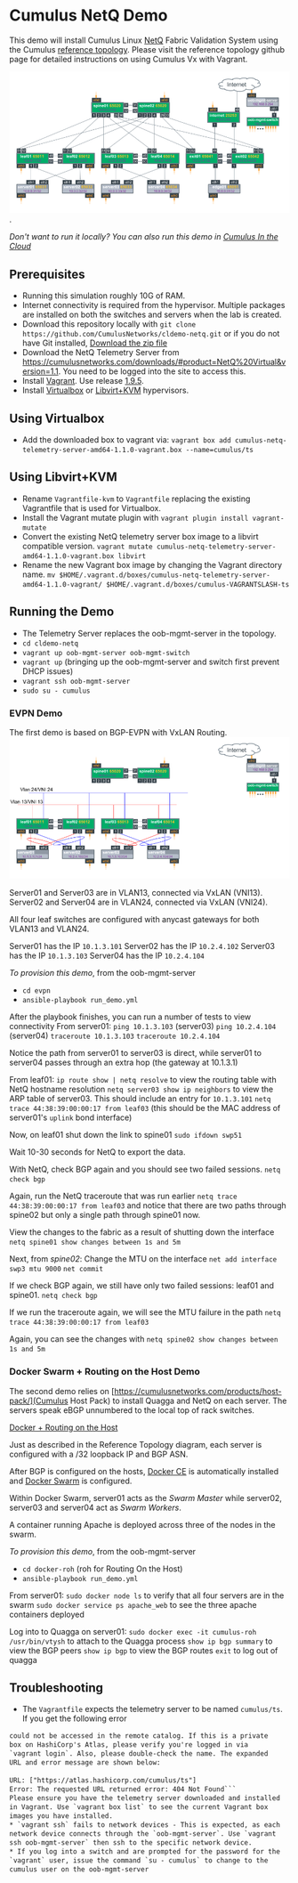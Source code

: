 # Cumulus NetQ Demo

This demo will install Cumulus Linux [NetQ](https://docs.cumulusnetworks.com/display/DOCS/Using+netq+to+Troubleshoot+the+Network) Fabric Validation System using the Cumulus [reference topology](https://github.com/cumulusnetworks/cldemo-vagrant). Please visit the reference topology github page for detailed instructions on using Cumulus Vx with Vagrant.


![Cumulus Reference Topology](https://raw.githubusercontent.com/CumulusNetworks/cldemo-vagrant/master/documentation/cldemo_topology.png).

_Don't want to run it locally? You can also run this demo in [Cumulus In the Cloud](https://cumulusnetworks.com/try-for-free/)_

Prerequisites
------------------------
* Running this simulation roughly 10G of RAM.
* Internet connectivity is required from the hypervisor. Multiple packages are installed on both the switches and servers when the lab is created.
* Download this repository locally with `git clone https://github.com/CumulusNetworks/cldemo-netq.git` or if you do not have Git installed, [Download the zip file](https://github.com/CumulusNetworks/cldemo-netq/archive/master.zip)
* Download the NetQ Telemetry Server from https://cumulusnetworks.com/downloads/#product=NetQ%20Virtual&version=1.1. You need to be logged into the site to access this.
* Install [Vagrant](https://releases.hashicorp.com/vagrant/). Use release [1.9.5](https://releases.hashicorp.com/vagrant/1.9.5/).
* Install [Virtualbox](https://www.virtualbox.org/wiki/VirtualBox) or [Libvirt+KVM](https://libvirt.org/drvqemu.html) hypervisors.

Using Virtualbox
------------------------
* Add the downloaded box to vagrant via: `vagrant box add cumulus-netq-telemetry-server-amd64-1.1.0-vagrant.box --name=cumulus/ts`

Using Libvirt+KVM
------------------------
* Rename `Vagrantfile-kvm` to `Vagrantfile` replacing the existing Vagrantfile that is used for Virtualbox.
* Install the Vagrant mutate plugin with `vagrant plugin install vagrant-mutate`
* Convert the existing NetQ telemetry server box image to a libvirt compatible version. `vagrant mutate cumulus-netq-telemetry-server-amd64-1.1.0-vagrant.box libvirt`
* Rename the new Vagrant box image by changing the Vagrant directory name. `mv $HOME/.vagrant.d/boxes/cumulus-netq-telemetry-server-amd64-1.1.0-vagrant/ $HOME/.vagrant.d/boxes/cumulus-VAGRANTSLASH-ts`

Running the Demo
------------------------
* The Telemetry Server replaces the oob-mgmt-server in the topology.
* `cd cldemo-netq`
* `vagrant up oob-mgmt-server oob-mgmt-switch`
* `vagrant up` (bringing up the oob-mgmt-server and switch first prevent DHCP issues)
* `vagrant ssh oob-mgmt-server`
* `sudo su - cumulus`

### EVPN Demo
The first demo is based on BGP-EVPN with VxLAN Routing.
![EVPN Logical Topology](https://raw.githubusercontent.com/CumulusNetworks/cldemo-netq/master/images/evpn-topology.png)

Server01 and Server03 are in VLAN13, connected via VxLAN (VNI13).
Server02 and Server04 are in VLAN24, connected via VxLAN (VNI24).

All four leaf switches are configured with anycast gateways for both VLAN13 and VLAN24.

Server01 has the IP `10.1.3.101`
Server02 has the IP `10.2.4.102`
Server03 has the IP `10.1.3.103`
Server04 has the IP `10.2.4.104`

*To provision this demo*, from the oob-mgmt-server
* `cd evpn`
* `ansible-playbook run_demo.yml`

After the playbook finishes, you can run a number of tests to view connectivity
From server01:
`ping 10.1.3.103` (server03)
`ping 10.2.4.104` (server04)
`traceroute 10.1.3.103`
`traceroute 10.2.4.104`

Notice the path from server01 to server03 is direct, while server01 to server04 passes through an extra hop (the gateway at 10.1.3.1)

From leaf01:
`ip route show | netq resolve` to view the routing table with NetQ hostname resolution
`netq server03 show ip neighbors` to view the ARP table of server03. This should include an entry for `10.1.3.101`
`netq trace 44:38:39:00:00:17 from leaf03` (this should be the MAC address of server01's `uplink` bond interface)

Now, on leaf01 shut down the link to spine01
`sudo ifdown swp51`

Wait 10-30 seconds for NetQ to export the data.

With NetQ, check BGP again and you should see two failed sessions.
`netq check bgp`

Again, run the NetQ traceroute that was run earlier
`netq trace 44:38:39:00:00:17 from leaf03` and notice that there are two paths through spine02 but only a single path through spine01 now.

View the changes to the fabric as a result of shutting down the interface
`netq spine01 show changes between 1s and 5m`

Next, from *spine02*:
Change the MTU on the interface
`net add interface swp3 mtu 9000`
`net commit`

If we check BGP again, we still have only two failed sessions: leaf01 and spine01.
`netq check bgp`

If we run the traceroute again, we will see the MTU failure in the path
`netq trace 44:38:39:00:00:17 from leaf03`

Again, you can see the changes with `netq spine02 show changes between 1s and 5m`

### Docker Swarm + Routing on the Host Demo
The second demo relies on [https://cumulusnetworks.com/products/host-pack/](Cumulus Host Pack) to install Quagga and NetQ on each server. The servers speak eBGP unnumbered to the local top of rack switches.

[Docker + Routing on the Host](https://raw.githubusercontent.com/CumulusNetworks/cldemo-vagrant/master/documentation/cldemo_topology.png)

Just as described in the Reference Topology diagram, each server is configured with a /32 loopback IP and BGP ASN.


After BGP is configured on the hosts, [Docker CE](https://www.docker.com/community-edition) is automatically installed and [Docker Swarm](https://docs.docker.com/engine/swarm/) is configured.


Within Docker Swarm, server01 acts as the _Swarm Master_ while server02, server03 and server04 act as _Swarm Workers_.

A container running Apache is deployed across three of the nodes in the swarm.

*To provision this demo*, from the oob-mgmt-server
* `cd docker-roh` (roh for Routing On the Host)
* `ansible-playbook run_demo.yml`

From server01:
`sudo docker node ls` to verify that all four servers are in the swarm
`sudo docker service ps apache_web` to see the three apache containers deployed

Log into to Quagga on server01:
`sudo docker exec -it cumulus-roh /usr/bin/vtysh` to attach to the Quagga process
`show ip bgp summary` to view the BGP peers
`show ip bgp` to view the BGP routes
`exit` to log out of quagga


Troubleshooting
-------
* The `Vagrantfile` expects the telemetry server to be named `cumulus/ts`. If you get the following error
```The box 'cumulus/ts' could not be found or
could not be accessed in the remote catalog. If this is a private
box on HashiCorp's Atlas, please verify you're logged in via
`vagrant login`. Also, please double-check the name. The expanded
URL and error message are shown below:

URL: ["https://atlas.hashicorp.com/cumulus/ts"]
Error: The requested URL returned error: 404 Not Found```
Please ensure you have the telemetry server downloaded and installed in Vagrant. Use `vagrant box list` to see the current Vagrant box images you have installed.
* `vagrant ssh` fails to network devices - This is expected, as each network device connects through the `oob-mgmt-server`. Use `vagrant ssh oob-mgmt-server` then ssh to the specific network device.
* If you log into a switch and are prompted for the password for the `vagrant` user, issue the command `su - cumulus` to change to the cumulus user on the oob-mgmt-server
